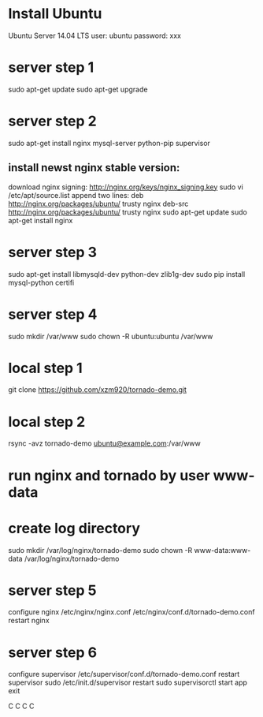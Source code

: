 # Install Ubuntu
Ubuntu Server 14.04 LTS
user: ubuntu
password: xxx

# server step 1
sudo apt-get update
sudo apt-get upgrade

# server step 2
sudo apt-get install nginx mysql-server python-pip supervisor

## install newst nginx stable version:
download nginx signing: http://nginx.org/keys/nginx_signing.key
sudo vi /etc/apt/source.list
append two lines:
deb http://nginx.org/packages/ubuntu/ trusty nginx
deb-src http://nginx.org/packages/ubuntu/ trusty nginx
sudo apt-get update
sudo apt-get install nginx

# server step 3
sudo apt-get install libmysqld-dev python-dev zlib1g-dev 
sudo pip install mysql-python certifi

# server step 4
sudo mkdir /var/www
sudo chown -R ubuntu:ubuntu /var/www

# local step 1
git clone https://github.com/xzm920/tornado-demo.git

# local step 2
rsync -avz tornado-demo ubuntu@example.com:/var/www

# run nginx and tornado by user www-data

# create log directory
sudo mkdir /var/log/nginx/tornado-demo
sudo chown -R www-data:www-data /var/log/nginx/tornado-demo

# server step 5
configure nginx
/etc/nginx/nginx.conf
/etc/nginx/conf.d/tornado-demo.conf
restart nginx

# server step 6
configure supervisor
/etc/supervisor/conf.d/tornado-demo.conf
restart supervisor
sudo /etc/init.d/supervisor restart
sudo supervisorctl
start app
exit

C
C
C
C



